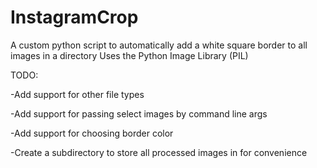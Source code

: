 # InstagramCrop
A custom python script to automatically add a white square border to all images in a directory
Uses the Python Image Library (PIL)

TODO:

-Add support for other file types

-Add support for passing select images by command line args

-Add support for choosing border color

-Create a subdirectory to store all processed images in for convenience

